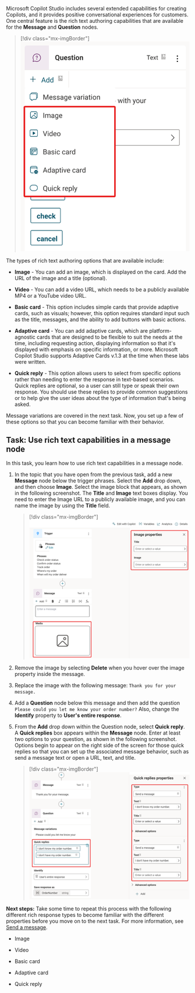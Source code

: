 Microsoft Copilot Studio includes several extended capabilities for creating Copilots, and it provides positive conversational experiences for customers. One central feature is the rich text authoring capabilities that are available for the **Message** and **Question** nodes.

> [!div class="mx-imgBorder"]
> [![Screenshot of the rich text options that you can return.](../media/rich-text-options.svg)](../media/rich-text-options.svg#lightbox)

The types of rich text authoring options that are available include:

- **Image** - You can add an image, which is displayed on the card. Add the URL of the image and a title (optional).

- **Video** - You can add a video URL, which needs to be a publicly available MP4 or a YouTube video URL.

- **Basic card** - This option includes simple cards that provide adaptive cards, such as visuals; however, this option requires standard input such as the title, messages, and the ability to add buttons with basic actions.

- **Adaptive card** - You can add adaptive cards, which are platform-agnostic cards that are designed to be flexible to suit the needs at the time, including requesting action, displaying information so that it's displayed with emphasis on specific information, or more. Microsoft Copilot Studio supports Adaptive Cards v.1.3 at the time when these labs were written.

- **Quick reply** - This option allows users to select from specific options rather than needing to enter the response in text-based scenarios. Quick replies are optional, so a user can still type or speak their own response. You should use these replies to provide common suggestions or to help give the user ideas about the type of information that's being asked.

Message variations are covered in the next task. Now, you set up a few of these options so that you can become familiar with their behavior.

## Task: Use rich text capabilities in a message node

In this task, you learn how to use rich text capabilities in a message node.

1. In the topic that you have open from the previous task, add a new **Message** node below the trigger phrases. Select the **Add** drop down, and then choose **Image**. Select the image block that appears, as shown in the following screenshot. The **Title** and **Image** text boxes display. You need to enter the Image URL to a publicly available image, and you can name the image by using the **Title** field.

   > [!div class="mx-imgBorder"]
   > [![Screenshot of the Image properties pane.](../media/image-properties.svg)](../media/image-properties.svg#lightbox)

1. Remove the image by selecting **Delete** when you hover over the image property inside the message.

1. Replace the image with the following message: `Thank you for your message.`

1. Add a **Question** node below this message and then add the question `Please could you let me know your order number?` Also, change the **Identify** property to **User's entire response**.

1. From the **Add** drop down within the Question node, select **Quick reply**. A **Quick replies** box appears within the **Message** node. Enter at least two options to your question, as shown in the following screenshot. Options begin to appear on the right side of the screen for those quick replies so that you can set up the associated message behavior, such as send a message text or open a URL, text, and title.

   > [!div class="mx-imgBorder"]
   > [![Screenshot of Quick replies in a question node.](../media/quick-replies.svg)](../media/quick-replies.svg#lightbox)

**Next steps:** Take some time to repeat this process with the following different rich response types to become familiar with the different properties before you move on to the next task. For more information, see [Send a message](/power-virtual-agents/authoring-send-message/?azure-portal=true).

- Image

- Video

- Basic card

- Adaptive card

- Quick reply

